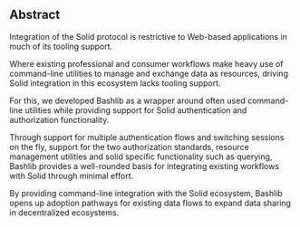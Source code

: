 ## Abstract
<!-- Context      -->
Integration of the Solid protocol is restrictive to 
Web-based applications in much of its tooling support.
<!-- Need         -->
Where existing professional and consumer workflows make heavy use
of command-line utilities to manage and exchange data as resources, 
driving Solid integration in this ecosystem lacks tooling support.
<!-- Task         -->
For this, we developed Bashlib as a wrapper around
often used command-line utilities while providing support
for Solid authentication and authorization functionality.
<!-- Object       -->
Through support for multiple authentication flows and
switching sessions on the fly, support for the two
authorization standards, resource management utilities
and solid specific functionality such as querying, 
Bashlib provides a well-rounded basis for integrating
existing workflows with Solid through minimal effort.
<!-- Findings     -->
<!-- ## No findings ## -->
<!-- Conclusion   -->
By providing command-line integration with the Solid ecosystem,
Bashlib opens up adoption pathways for existing data flows to
expand data sharing in decentralized ecosystems.
<!-- Perspectives -->
<!-- ## No perspectives ## -->
